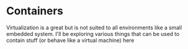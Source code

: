 # Containers

Virtualization is a great but is not suited to all environments like a
small embedded system. I'll be exploring various things that can be used 
to contain stuff (or behave like a virtual machine) here
